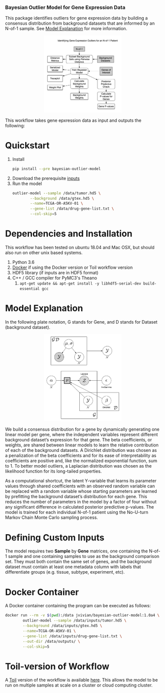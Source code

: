 ### Bayesian Outlier Model for Gene Expression Data

This package identifies outliers for gene expression data by building a consensus distribution from background datasets that are informed by an N-of-1 sample. 
See [Model Explanation](#model-explanation) for more information.

<p align="center"> 
<img src="/imgs/Experimental-Protocol.png" height="50%" width="50%">
</p>

This workflow takes gene epxression data as input and outputs the following:


# Quickstart
1. Install
    ```bash
    pip install --pre bayesian-outlier-model
    ```
2. Download the prerequisite [inputs](https://github.com/jvivian/Bayesian-Outlier-Model/wiki/Model-Inputs)
3. Run the model
    ```bash
    outlier-model --sample /data/tumor.hd5 \
            --background /data/gtex.hd5 \
            --name=TCGA-OR-A5KV-01 \
            --gene-list /data/drug-gene-list.txt \
            --col-skip=5
    ```

# Dependencies and Installation

This workflow has been tested on ubuntu 18.04 and Mac OSX, but should also run on other unix based systems.

1. Python 3.6
2. [Docker](https://docs.docker.com/install/) if using the Docker version or Toil workflow version
3. HDF5 library (if inputs are in HDF5 format)
4. C++ / GCC compiler for PyMC3's Theano 
    1. `apt-get update && apt-get install -y libhdf5-serial-dev build-essential gcc`

# Model Explanation

In the following plate notation, G stands for Gene, and D stands for Dataset (background dataset).

<p align="center"> 
<img src="/imgs/Plate-Notation.png" height="50%" width="50%">
</p>

We build a consensus distribution for a gene by dynamically generating one linear model per gene, where the independent 
variables represent different background dataset’s expression for that gene. 
The beta coefficients, or weights, are shared between linear models to learn the relative contribution of each of the background datasets.
A Dirichlet distribution was chosen as a penalization of the beta coefficients and for its ease of interpretability 
as coefficients are positive and, like the normalized exponential function, sum to 1. 
To better model outliers, a Laplacian distribution was chosen as the likelihood function for its long-tailed properties.

As a computational shortcut, the latent Y-variable that learns its parameter values through shared coefficients with an observed random variable can be replaced with a random variable whose starting parameters are learned by prefitting the background dataset’s distribution for each gene.
This reduces the number of parameters in the model by a factor of four without any significant difference in calculated posterior predictive p-values. The model is trained for each individual N-of-1 patient using the No-U-turn Markov Chain Monte Carlo sampling process. 

# Defining Custom Inputs

The model requires two **Sample** by **Gene** matrices, one containing the N-of-1 sample and one containing samples to use as the background comparison set. 
They must both contain the same set of genes, and the background dataset must contain at least one metadata column with labels that differentiate groups (e.g. tissue, subtype, experiment, etc).

# Docker Container

A Docker container containing the program can be executed as follows:

```bash
docker run --rm -v $(pwd):/data jvivian/bayesian-outlier-model:1.0a4 \
        outlier-model --sample /data/inputs/tumor.hd5 \
        --background /data/inputs/gtex.hd5 \
        --name=TCGA-OR-A5KV-01 \
        --gene-list /data/inputs/drug-gene-list.txt \
        --out-dir /data/outputs/ \
        --col-skip=5
```

# Toil-version of Workflow

A [Toil](https://toil.readthedocs.io/) version of the workflow is available [here](https://github.com/jvivian/Bayesian-Outlier-Model/blob/master/toil-workflow/toil-outlier-model.py). This allows the model to be run on multiple samples at scale on a cluster or cloud computing cluster.
